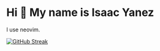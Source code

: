 Hi 👋 My name is Isaac Yanez
============================
 I use neovim.

[![GitHub Streak](https://streak-stats.demolab.com?user=iyanez2314&theme=blueberry_duo&hide_border=true&date_format=M%20j%5B%2C%20Y%5D)](https://git.io/streak-stats)

